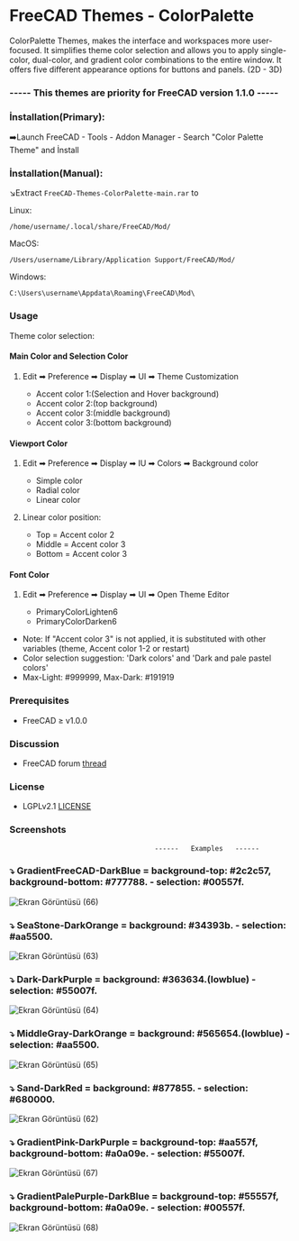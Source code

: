# FreeCAD Themes - ColorPalette
ColorPalette Themes, makes the interface and workspaces more user-focused. It simplifies theme color selection and allows you to apply single-color, dual-color, and gradient color combinations to the entire window.
It offers five different appearance options for buttons and panels. (2D - 3D)
### ----- This themes are priority for FreeCAD version 1.1.0 -----
### İnstallation(Primary):
   ➡️Launch FreeCAD - Tools - Addon Manager - Search "Color Palette Theme" and İnstall

### İnstallation(Manual):

   ↘️Extract `FreeCAD-Themes-ColorPalette-main.rar` to
  
 Linux:
   ```
/home/username/.local/share/FreeCAD/Mod/
   ```
 MacOS:
  ```
/Users/username/Library/Application Support/FreeCAD/Mod/
   ```
 Windows:
  ```
 C:\Users\username\Appdata\Roaming\FreeCAD\Mod\
   ```

### Usage
Theme color selection:  
#### Main Color and Selection Color
1. Edit ➡ Preference ➡ Display ➡ UI ➡ Theme Customization


   - Accent color 1:(Selection and Hover background)  
   - Accent color 2:(top background)  
   - Accent color 3:(middle background)  
   - Accent color 3:(bottom background)
   
#### Viewport Color
1. Edit ➡ Preference ➡ Display ➡ IU ➡ Colors ➡ Background color

   - Simple color  
   - Radial color  
   - Linear color
   
2. Linear color position:


   - Top    = Accent color 2  
   - Middle = Accent color 3  
   - Bottom = Accent color 3
   
#### Font Color  
   1. Edit ➡ Preference ➡ Display ➡ UI ➡ Open Theme Editor

       - PrimaryColorLighten6   
       - PrimaryColorDarken6



  
                          
   - Note: If "Accent color 3" is not applied, it is substituted with other variables (theme, Accent color 1-2 or restart)
   - Color selection suggestion: 'Dark colors' and 'Dark and pale pastel colors'
   - Max-Light: #999999, Max-Dark: #191919 

### Prerequisites
* FreeCAD ≥ v1.0.0

### Discussion
* FreeCAD forum [thread](https://forum.freecad.org/viewtopic.php?t=93274)

### License
* LGPLv2.1 [LICENSE](LICENSE) 

### Screenshots
                                        ------   Examples   ------

### ⤵️ GradientFreeCAD-DarkBlue =  background-top: #2c2c57, background-bottom: #777788. - selection: #00557f.

![Ekran Görüntüsü (66)](https://github.com/user-attachments/assets/1b591f9c-2b0a-4df5-bcce-3898df0e7232)



### ⤵️ SeaStone-DarkOrange =  background: #34393b. - selection: #aa5500.

![Ekran Görüntüsü (63)](https://github.com/user-attachments/assets/a377078a-d945-4312-9801-627e2b687168)



### ⤵️ Dark-DarkPurple =  background: #363634.(lowblue) - selection: #55007f.

![Ekran Görüntüsü (64)](https://github.com/user-attachments/assets/a89d4c86-0baf-43a9-b254-e89c18c99587)



### ⤵️ MiddleGray-DarkOrange =  background: #565654.(lowblue) - selection: #aa5500.

![Ekran Görüntüsü (65)](https://github.com/user-attachments/assets/d76cf028-aee4-4c34-b901-5049f26754e6)



### ⤵️ Sand-DarkRed =  background: #877855. - selection: #680000.

![Ekran Görüntüsü (62)](https://github.com/user-attachments/assets/71086e49-ecf8-4559-9313-e720ccaba54a)



### ⤵️ GradientPink-DarkPurple =  background-top: #aa557f, background-bottom: #a0a09e. - selection: #55007f.

![Ekran Görüntüsü (67)](https://github.com/user-attachments/assets/7e28f295-d21d-42ad-9c9d-38fef67e8f8d)



### ⤵️ GradientPalePurple-DarkBlue =  background-top: #55557f, background-bottom: #a0a09e. - selection: #00557f.

![Ekran Görüntüsü (68)](https://github.com/user-attachments/assets/0e461c22-7def-444b-a87b-fd9e4ad21370)

















